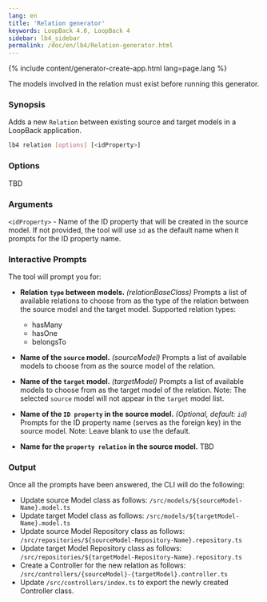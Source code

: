 ```yaml
---
lang: en
title: 'Relation generator'
keywords: LoopBack 4.0, LoopBack 4
sidebar: lb4_sidebar
permalink: /doc/en/lb4/Relation-generator.html
---
```


{% include content/generator-create-app.html lang=page.lang %}

The models involved in the relation must exist before running this generator.

### Synopsis

Adds a new `Relation` between existing source and target models in a LoopBack
application.

```sh
lb4 relation [options] [<idProperty>]
```

### Options

TBD

### Arguments

`<idProperty>` - Name of the ID property that will be created in the source
model. If not provided, the tool will use `id` as the default name when it
prompts for the ID property name.

### Interactive Prompts

The tool will prompt you for:

- **Relation `type` between models.** _(relationBaseClass)_ Prompts a list of
  available relations to choose from as the type of the relation between the
  source model and the target model. Supported relation types:

  - hasMany
  - hasOne
  - belongsTo

- **Name of the `source` model.** _(sourceModel)_ Prompts a list of available
  models to choose from as the source model of the relation.

- **Name of the `target` model.** _(targetModel)_ Prompts a list of available
  models to choose from as the target model of the relation. Note: The selected
  `source` model will not appear in the `target` model list.

- **Name of the `ID property` in the source model.** _(Optional, default: `id`)_
  Prompts for the ID property name (serves as the foreign key) in the source
  model. Note: Leave blank to use the default.

- **Name for the `property relation` in the source model.** TBD

### Output

Once all the prompts have been answered, the CLI will do the following:

- Update source Model class as follows:
  `/src/models/${sourceModel-Name}.model.ts`
- Update target Model class as follows:
  `/src/models/${targetModel-Name}.model.ts`
- Update source Model Repository class as follows:
  `/src/repositories/${sourceModel-Repository-Name}.repository.ts`
- Update target Model Repository class as follows:
  `/src/repositories/${targetModel-Repository-Name}.repository.ts`
- Create a Controller for the new relation as follows:
  `/src/controllers/{sourceModel}-{targetModel}.controller.ts`
- Update `/src/controllers/index.ts` to export the newly created Controller
  class.
